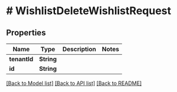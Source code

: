 # # WishlistDeleteWishlistRequest


## Properties 


Name | Type | Description | Notes
------------ | ------------- | ------------- | -------------
**tenantId**| **String** |   |
**id**| **String** |   |


[[Back to Model list]](../../README.md#models) [[Back to API list]](../../README.md#endpoints) [[Back to README]](../../README.md)

